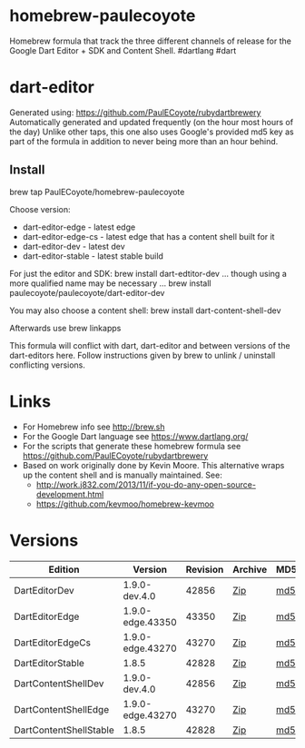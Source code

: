 homebrew-paulecoyote
====================

Homebrew formula that track the three different channels of release for the Google Dart Editor + SDK and Content Shell.  #dartlang #dart

dart-editor
===========

Generated using: https://github.com/PaulECoyote/rubydartbrewery
Automatically generated and updated frequently (on the hour most hours of the day)
Unlike other taps, this one also uses Google's provided md5 key as part of the formula in addition to never being more than an hour behind.

Install
-------
brew tap PaulECoyote/homebrew-paulecoyote

Choose version:
* dart-editor-edge - latest edge
* dart-editor-edge-cs - latest edge that has a content shell built for it
* dart-editor-dev - latest dev
* dart-editor-stable - latest stable build

For just the editor and SDK:
brew install dart-edtitor-dev
... though using a more qualified name may be necessary ...
brew install paulecoyote/paulecoyote/dart-editor-dev

You may also choose a content shell:
brew install dart-content-shell-dev

Afterwards use 
brew linkapps

This formula will conflict with dart, dart-editor and between versions of the dart-editors here.  Follow instructions given by brew to unlink / uninstall conflicting versions.

Links
=====
* For Homebrew info see http://brew.sh
* For the Google Dart language see https://www.dartlang.org/
* For the scripts that generate these homebrew formula see https://github.com/PaulECoyote/rubydartbrewery
* Based on work originally done by Kevin Moore. This alternative wraps up the content shell and is manually maintained.  See: 
    * http://work.j832.com/2013/11/if-you-do-any-open-source-development.html
    * https://github.com/kevmoo/homebrew-kevmoo

Versions
========
| Edition | Version | Revision | Archive | MD5 | Notes |
| ------- | ------- | -------- | ------- | --- | ----- |
| DartEditorDev | 1.9.0-dev.4.0 | 42856 | [Zip](https://storage.googleapis.com/dart-archive/channels/dev/release/42856/editor/darteditor-macos-x64.zip) | [md5](https://storage.googleapis.com/dart-archive/channels/dev/release/42856/editor/darteditor-macos-x64.zip.md5sum) | [Changes](https://storage.googleapis.com/dart-archive/channels/dev/release/latest/changelog.html) |
| DartEditorEdge | 1.9.0-edge.43350 | 43350 | [Zip](https://storage.googleapis.com/dart-archive/channels/be/raw/43350/editor/darteditor-macos-x64.zip) | [md5](https://storage.googleapis.com/dart-archive/channels/be/raw/43350/editor/darteditor-macos-x64.zip.md5sum) | - |
| DartEditorEdgeCs | 1.9.0-edge.43270 | 43270 | [Zip](https://storage.googleapis.com/dart-archive/channels/be/raw/43270/editor/darteditor-macos-x64.zip) | [md5](https://storage.googleapis.com/dart-archive/channels/be/raw/43270/editor/darteditor-macos-x64.zip.md5sum) | - |
| DartEditorStable | 1.8.5 | 42828 | [Zip](https://storage.googleapis.com/dart-archive/channels/stable/release/42828/editor/darteditor-macos-x64.zip) | [md5](https://storage.googleapis.com/dart-archive/channels/stable/release/42828/editor/darteditor-macos-x64.zip.md5sum) | [Changes](https://storage.googleapis.com/dart-archive/channels/stable/release/latest/changelog.html) |
| DartContentShellDev | 1.9.0-dev.4.0 | 42856 | [Zip](https://storage.googleapis.com/dart-archive/channels/dev/release/42856/dartium/content_shell-macos-ia32-release.zip) | [md5](https://storage.googleapis.com/dart-archive/channels/dev/release/42856/dartium/content_shell-macos-ia32-release.zip.md5sum) | - |
| DartContentShellEdge | 1.9.0-edge.43270 | 43270 | [Zip](https://storage.googleapis.com/dart-archive/channels/be/raw/43270/dartium/content_shell-macos-ia32-release.zip) | [md5](https://storage.googleapis.com/dart-archive/channels/be/raw/43270/dartium/content_shell-macos-ia32-release.zip.md5sum) | - |
| DartContentShellStable | 1.8.5 | 42828 | [Zip](https://storage.googleapis.com/dart-archive/channels/stable/release/42828/dartium/content_shell-macos-ia32-release.zip) | [md5](https://storage.googleapis.com/dart-archive/channels/stable/release/42828/dartium/content_shell-macos-ia32-release.zip.md5sum) | - |
